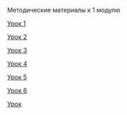 Методические материалы к 1 модулю

[Урок 1](1.md)

[Урок 2](2.md)

[Урок 3](3.md)

[Урок 4](4.md)

[Урок 5](5.md)

[Урок 6](6.md)

[Урок ]()